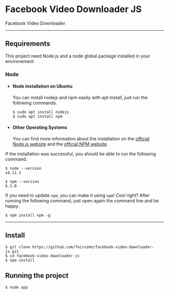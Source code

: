 # Facebook Video Downloader JS

Facebook Video Downloader 

---
## Requirements

This project need Node.js and a node global package installed in your environement
### Node


- #### Node installation on Ubuntu

  You can install nodejs and npm easily with apt install, just run the following commands.

      $ sudo apt install nodejs
      $ sudo apt install npm

- #### Other Operating Systems
  You can find more information about the installation on the [official Node.js website](https://nodejs.org/) and the [official NPM website](https://npmjs.org/).

If the installation was successful, you should be able to run the following command.

    $ node --version
    v8.11.3

    $ npm --version
    6.1.0

If you need to update `npm`, you can make it using `npm`! Cool right? After running the following command, just open again the command line and be happy.

    $ npm install npm -g

---

## Install

    $ git clone https://github.com/fairuzmn/facebook-video-downloader-js.git
    $ cd facebook-video-downloader-js
    $ npm install


## Running the project

    $ node app

